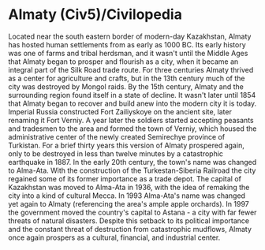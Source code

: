 # Almaty (Civ5)/Civilopedia

Located near the south eastern border of modern-day Kazakhstan, Almaty has hosted human settlements from as early as 1000 BC. Its early history was one of farms and tribal herdsman, and it wasn't until the Middle Ages that Almaty began to prosper and flourish as a city, when it became an integral part of the Silk Road trade route. For three centuries Almaty thrived as a center for agriculture and crafts, but in the 13th century much of the city was destroyed by Mongol raids. By the 15th century, Almaty and the surrounding region found itself in a state of decline.
It wasn't later until 1854 that Almaty began to recover and build anew into the modern city it is today. Imperial Russia constructed Fort Zailiyskoye on the ancient site, later renaming it Fort Verniy. A year later the soldiers started accepting peasants and tradesmen to the area and formed the town of Verniy, which housed the administrative center of the newly created Semirechye province of Turkistan. For a brief thirty years this version of Almaty prospered again, only to be destroyed in less than twelve minutes by a catastrophic earthquake in 1887.
In the early 20th century, the town's name was changed to Alma-Ata. With the construction of the Turkestan-Siberia Railroad the city regained some of its former importance as a trade depot. The capital of Kazakhstan was moved to Alma-Ata in 1936, with the idea of remaking the city into a kind of cultural Mecca. In 1993 Alma-Ata's name was changed yet again to Almaty (referencing the area's ample apple orchards).
In 1997 the government moved the country's capital to Astana - a city with far fewer threats of natural disasters. Despite this setback to its political importance and the constant threat of destruction from catastrophic mudflows, Almaty once again prospers as a cultural, financial, and industrial center.